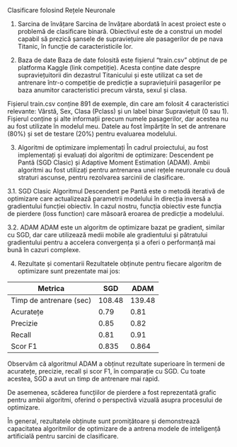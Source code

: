 Clasificare folosind Rețele Neuronale
1. Sarcina de învățare
Sarcina de învățare abordată în acest proiect este o problemă de clasificare binară. Obiectivul este de a construi un model capabil să prezică șansele de supraviețuire ale pasagerilor de pe nava Titanic, în funcție de caracteristicile lor.

2. Baza de date
Baza de date folosită este fișierul “train.csv” obținut de pe platforma Kaggle (link competiție). Acesta conține date despre supraviețuitorii din dezastrul Titanicului și este utilizat ca set de antrenare într-o competiție de predicție a supraviețuirii pasagerilor pe baza anumitor caracteristici precum vârsta, sexul și clasa.

Fișierul train.csv conține 891 de exemple, din care am folosit 4 caracteristici relevante: Vârstă, Sex, Clasa (Pclass) și un label binar Supraviețuit (0 sau 1). Fișierul conține și alte informații precum numele pasagerilor, dar acestea nu au fost utilizate în modelul meu. Datele au fost împărțite în set de antrenare (80%) și set de testare (20%) pentru evaluarea modelului.

3. Algoritmi de optimizare implementați
În cadrul proiectului, au fost implementați și evaluați doi algoritmi de optimizare: Descendent pe Pantă (SGD Clasic) și Adaptive Moment Estimation (ADAM). Ambii algoritmi au fost utilizați pentru antrenarea unei rețele neuronale cu două straturi ascunse, pentru rezolvarea sarcinii de clasificare.

3.1. SGD Clasic
Algoritmul Descendent pe Pantă este o metodă iterativă de optimizare care actualizează parametrii modelului în direcția inversă a gradientului funcției obiectiv. În cazul nostru, funcția obiectiv este funcția de pierdere (loss function) care măsoară eroarea de predicție a modelului.

3.2. ADAM
ADAM este un algoritm de optimizare bazat pe gradient, similar cu SGD, dar care utilizează medii mobile ale gradientului și pătratului gradientului pentru a accelera convergența și a oferi o performanță mai bună în cazuri complexe.

4. Rezultate și comentarii
Rezultatele obținute pentru fiecare algoritm de optimizare sunt prezentate mai jos:

| Metrica                | SGD    | ADAM   |
|------------------------|--------|--------|
| Timp de antrenare (sec)| 108.48 | 139.48 |
| Acuratețe              | 0.79   | 0.81   |
| Precizie               | 0.85   | 0.82   |
| Recall                 | 0.81   | 0.91   |
| Scor F1                | 0.835  | 0.864  |

Observăm că algoritmul ADAM a obținut rezultate superioare în termeni de acuratețe, precizie, recall și scor F1, în comparație cu SGD. Cu toate acestea, SGD a avut un timp de antrenare mai rapid.

De asemenea, scăderea funcțiilor de pierdere a fost reprezentată grafic pentru ambii algoritmi, oferind o perspectivă vizuală asupra procesului de optimizare.

În general, rezultatele obținute sunt promițătoare și demonstrează capacitatea algoritmilor de optimizare de a antrena modele de inteligență artificială pentru sarcini de clasificare.

